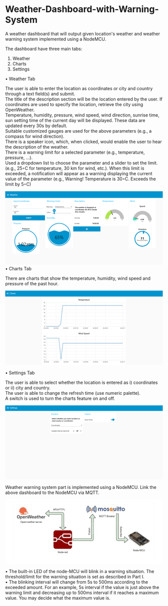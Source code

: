 # Weather-Dashboard-with-Warning-System
A weather dashboard that will output given location's weather and weather warning system implemented using a NodeMCU.<br/>

The dashboard have three main tabs:
1. Weather
2. Charts
3. Settings

• Weather Tab<br/>

The user is able to enter the location as coordinates or city and country through
a text field(s) and submit.<br/>
The title of the description section will be the location entered by the user. If coordinates
are used to specify the location, retrieve the city using OpenWeather.<br/>
Temperature, humidity, pressure, wind speed, wind direction, sunrise time, sun setting
time of the current day will be displayed. These data are updated every 30s by default.<br/>
Suitable customized gauges are used for the above parameters (e.g., a compass for wind direction).<br/>
There is a speaker icon, which, when clicked, would enable the user to hear the
description of the weather.<br/>
There is a warning limit for a selected parameter (e.g., temperature, pressure, ...).<br/>
Used a dropdown list to choose the parameter and a slider to set the limit. (e.g., 25◦C for
temperature, 30 km for wind, etc.). When this limit is exceeded, a notification will appear
as a warning displaying the current value of the parameter (e.g., Warning! Temperature is
30◦C. Exceeds the limit by 5◦C)

![alt text](https://github.com/RathnamVR/Weather-Dashboard-with-Warning-System/blob/main/images/weather.PNG?raw=true)
• Charts Tab<br/>

 There are charts that show the temperature, humidity, wind speed and pressure of the past hour.<br/>

![alt text](https://github.com/RathnamVR/Weather-Dashboard-with-Warning-System/blob/main/images/charts.PNG?raw=true)

• Settings Tab<br/>

The user is able to select whether the location is entered as i) coordinates or ii) city
and country.<br/>
The user is able to change the refresh time (use numeric palette).<br/>
A switch is used to turn the charts feature on and off.<br/>

![alt text](https://github.com/RathnamVR/Weather-Dashboard-with-Warning-System/blob/main/images/settings.PNG?raw=true)


Weather warning system part is implemented using a NodeMCU. Link the above dashboard to the NodeMCU via MQTT. 

![alt text](https://github.com/RathnamVR/Weather-Dashboard-with-Warning-System/blob/main/images/overview.PNG?raw=true)

• The built-in LED of the node-MCU will blink in a warning situation. The threshold/limit for the
warning situation is set as described in Part I.<br/>
• The blinking interval will change from 5s to 500ms according to the exceeded amount. For an example,
5s interval if the value is just above the warning limit and decreasing up to 500ms interval if it
reaches a maximum value. You may decide what the maximum value is.<br/>
